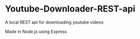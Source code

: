 # Youtube-Downloader-REST-api
A local REST api for downloading youtube videos

Made in Node.js using Express
